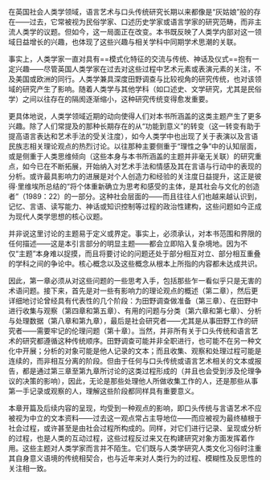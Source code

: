 在英国社会人类学领域，语言艺术与口头传统研究长期以来都像是“灰姑娘”般的存在——过去，它常被视为民俗学家、口述历史学家或语言学家的研究范畴，而非主流人类学的议题。但如今，这一局面正在改变。本书既反映了人类学内部对这一领域日益增长的兴趣，也体现了这些兴趣与相关学科中同期学术思潮的关联。

事实上，人类学家一直对具有==模式化特征的交流与传统、神话及仪式==抱有一定兴趣——尽管英国人类学家在过去对这些过程中艺术元素或表演元素的关注，不及美国或欧洲的同行。人类学兼具深度田野调查与比较视角的研究传统，也对该领域的研究产生了影响。随着人类学与其他学科（如口述史、文学研究，尤其是民俗学）之间以往存在的隔阂逐渐缩小，这种研究传统变得愈发重要。

更具体地说，人类学领域近期的动向使得人们对本书所涵盖的这类主题产生了更多兴趣。除了人们常提及的那种长期存在的从“功能到意义”的转变（这一转变有助于提高语言表达和艺术手法的受关注度），如今人类学中也出现了关于表演以及言语民族志相关理论观点的热烈讨论。以往那种主要侧重于“理性之争”中的认知层面，或是侧重于人类思维倾向（这些本身与本书所涵盖的主题并非毫无关联）的研究重点，如今已在不断拓展，开始纳入对艺术手法和情感及其在言语与行动中的表现的分析。或许最具影响力的进展是对个人创造力和经验的关注度日益提升，这正是彼得·里维埃所总结的“将个体重新确立为思考和感受的主体，是其社会与文化的创造者”（1989：22）的一部分。这种社会层面的——而且往往人们也越来越认识到，记忆、言语、读写能力、神话或知识控制等过程的政治性建构，这些问题如今正成为现代人类学思想的核心议题。

并非说这里讨论的主题易于定义或界定。事实上，必须承认，对本书范围和界限的任何描述——这是本引言部分的明显主题——都会立即陷入复杂境地。因为不仅“主题”本身难以捉摸，而且将要讨论的问题还处于部分相互对立、部分相互重叠的学科之间的争论中。核心概念以及这些概念从根本上所指的内容都未达成共识。

因此，第一章必须从对这些问题的一些思考入手，包括那些乍一看似乎只是无害的术语问题。接下来，首先是对一些有影响力的理论观点的概述（第二章），然后更详细地讨论曾经具有代表性的几个阶段：为田野调查做准备（第三章）、在田野中进行收集与观察（第四章和第五章）、有用的问题与分类（第六章和第七章）、分析与处理数据（第八章和第九章），最后是社会研究者——尤其是从事田野工作的研究者——需要牢记的伦理问题（第十章）。当然，并非所有关于口头传统和语言艺术的研究都遵循这种传统顺序。田野调查可能并非全职进行，也可能不在另一种文化中开展；分析的对象可能是他人记录的文本；而且收集、观察和处理过程可能是连续的，而非相互分离的阶段。但由于任何与口头传统或语言艺术相关的文本或报告，都是通过第三章至第九章所讨论的这类过程形成的（并且也会受到涉及伦理争议的决策的影响），因此，无论是那些处理他人所做收集工作的人，还是那些从事第一手记录或观察的人，理解这些阶段都同样具有重要意义。

本章开篇及后续内容的呈现，均受到一种观点的影响，即口头传统与言语艺术不应被视为中立的文本资料——过去这一观点常占主导地位——而应被视为最终植根于社会过程，或许甚至是由社会过程所构成的。同样，对它们进行记录、呈现或分析的过程，也是人类的互动过程，这些过程反过来又在构建研究对象方面发挥着作用。这些主题对人类学家而言并不陌生。它们既与人类学研究人类文化习俗时注重其自身意义语境的传统相契合，也与近年来对人类行为的过程、模糊性及反思性的关注相一致。